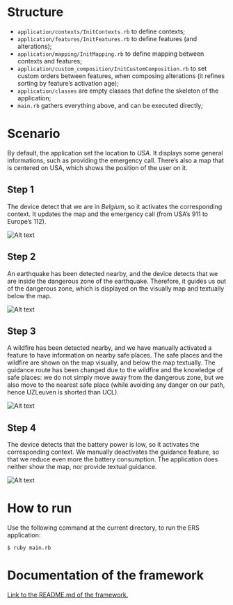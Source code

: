 
# Structure

* ```application/contexts/InitContexts.rb``` to define contexts;
* ```application/features/InitFeatures.rb``` to define features (and alterations);
* ```application/mapping/InitMapping.rb``` to define mapping between contexts and features;
* ```application/custom_composition/InitCustomComposition.rb``` to set custom orders between features, when composing alterations (it refines sorting by feature’s activation age);
* ```application/classes``` are empty classes that define the skeleton of the application;
* ```main.rb``` gathers everything above, and can be executed directly;

# Scenario

By default, the application set the location to *USA*. It displays some general informations, such as providing the emergency call. There’s also a map that is centered on USA, which shows the position of the user on it.

## Step 1

The device detect that we are in *Belgium*, so it activates the corresponding context. It updates the map and the emergency call (from USA’s 911 to Europe’s 112).

![Alt text](screenshots/step1.png)

## Step 2

An earthquake has been detected nearby, and the device detects that we are inside the dangerous zone of the earthquake. Therefore, it guides us out of the dangerous zone, which is displayed on the visually map and textually below the map.

![Alt text](screenshots/step2.png)

## Step 3

A wildfire has been detected nearby, and we have manually activated a feature to have information on nearby safe places. The safe places and the wildfire are shown on the map visually, and below the map textually. The guidance route has been changed due to the wildfire and the knowledge of safe places: we do not simply move away from the dangerous zone, but we also move to the nearest safe place (while avoiding any danger on our path, hence UZLeuven is shorted than UCL).

![Alt text](screenshots/step3.png)

## Step 4

The device detects that the battery power is low, so it activates the corresponding context. We manually deactivates the guidance feature, so that we reduce even more the battery consumption. The application does neither show the map, nor provide textual guidance.

![Alt text](screenshots/step4.png)


# How to run

Use the following command at the current directory, to run the ERS application:

```
$ ruby main.rb
```

# Documentation of the framework

[Link to the README.md of the framework.](../framework/README.md)